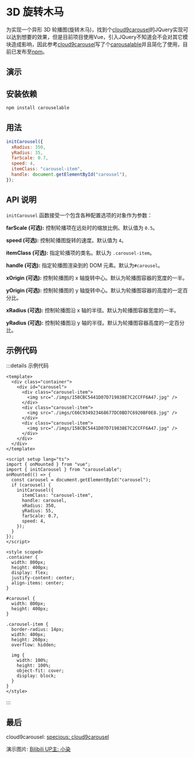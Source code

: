 # 3D 旋转木马

为实现一个异形 3D 轮播图(旋转木马)，找到个[cloud9carousel](https://github.com/specious/cloud9carousel)的JQuery实现可以达到想要的效果，但是目前项目使用Vue，引入JQuery不知道会不会对其它模块造成影响，因此参考[cloud9carousel](https://github.com/specious/cloud9carousel)写了个[carousalable](https://github.com/baizhi958216/3DCarousel)并且简化了使用，目前已发布至[npm](https://www.npmjs.com/package/carouselable)。

## 演示

<Carousel />

## 安装依赖

```bash
npm install carouselable
```

## 用法

```js
initCarousel({
  xRadius: 350,
  yRadius: 35,
  farScale: 0.7,
  speed: 4,
  itemClass: "carousel-item",
  handle: document.getElementById("carousel"),
});
```

## API 说明

`initCarousel` 函数接受一个包含各种配置选项的对象作为参数：

**farScale (可选):** 控制轮播项在远处时的缩放比例。默认值为 `0.5`。

**speed (可选):** 控制轮播图旋转的速度。默认值为 `4`。

**itemClass (可选):** 指定轮播项的类名。默认为 `.carousel-item`。

**handle (可选):** 指定轮播图渲染到的 DOM 元素。默认为`#carousel`。

**xOrigin (可选):** 控制轮播图的 x 轴旋转中心。默认为轮播图容器的宽度的一半。

**yOrigin (可选):** 控制轮播图的 y 轴旋转中心。默认为轮播图容器的高度的一定百分比。

**xRadius (可选):** 控制轮播图沿 x 轴的半径。默认为轮播图容器宽度的一半。

**yRadius (可选):** 控制轮播图沿 y 轴的半径。默认为轮播图容器高度的一定百分比。

## 示例代码

:::details 示例代码

```vue
<template>
  <div class="container">
    <div id="carousel">
      <div class="carousel-item">
        <img src="./imgs/158CBC5441D07D719838E7C2CCFF6A47.jpg" />
      </div>
      <div class="carousel-item">
        <img src="./imgs/C66C934923468677DC0BD7C6920BF0E8.jpg" />
      </div>
      <div class="carousel-item">
        <img src="./imgs/158CBC5441D07D719838E7C2CCFF6A47.jpg" />
      </div>
    </div>
  </div>
</template>

<script setup lang="ts">
import { onMounted } from "vue";
import { initCarousel } from "carouselable";
onMounted(() => {
  const carousel = document.getElementById("carousel");
  if (carousel) {
    initCarousel({
      itemClass: "carousel-item",
      handle: carousel,
      xRadius: 350,
      yRadius: 55,
      farScale: 0.7,
      speed: 4,
    });
  }
});
</script>

<style scoped>
.container {
  width: 800px;
  height: 400px;
  display: flex;
  justify-content: center;
  align-items: center;
}

#carousel {
  width: 800px;
  height: 400px;
}

.carousel-item {
  border-radius: 14px;
  width: 400px;
  height: 260px;
  overflow: hidden;

  img {
    width: 100%;
    height: 100%;
    object-fit: cover;
    display: block;
  }
}
</style>
```

:::

<script setup lang="ts">
import Carousel from './Carouselable.vue'
</script>

## 最后

cloud9carousel: [specious: cloud9carousel](https://github.com/specious/cloud9carousel)

演示图片: [Bilibili UP主: 小染](https://space.bilibili.com/441120370) 